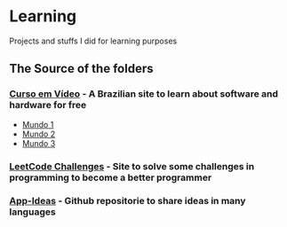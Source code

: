 # Learning
Projects and stuffs I did for learning purposes

## The Source of the folders

### [Curso em Vídeo](https://www.cursoemvideo.com/cursos/) - A Brazilian site to learn about software and hardware for free
* [Mundo 1](https://www.cursoemvideo.com/curso/python-3-mundo-1/)
* [Mundo 2](https://www.cursoemvideo.com/curso/python-3-mundo-2/)
* [Mundo 3](https://www.cursoemvideo.com/curso/python-3-mundo-3/)

### [LeetCode Challenges](https://leetcode.com/) - Site to solve some challenges in programming to become a better programmer

### [App-Ideas](https://github.com/florinpop17/app-ideas) - Github repositorie to share ideas in many languages
